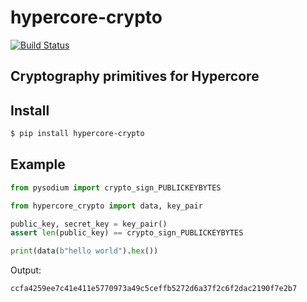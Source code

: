 # hypercore-crypto

[![Build Status](https://drone.autonomic.zone/api/badges/hyperpy/hypercore-crypto/status.svg)](https://drone.autonomic.zone/hyperpy/hypercore-crypto)

## Cryptography primitives for Hypercore

## Install

```sh
$ pip install hypercore-crypto
```

## Example

```python
from pysodium import crypto_sign_PUBLICKEYBYTES

from hypercore_crypto import data, key_pair

public_key, secret_key = key_pair()
assert len(public_key) == crypto_sign_PUBLICKEYBYTES

print(data(b"hello world").hex())
```

Output:

```sh
ccfa4259ee7c41e411e5770973a49c5ceffb5272d6a37f2c6f2dac2190f7e2b7
```
